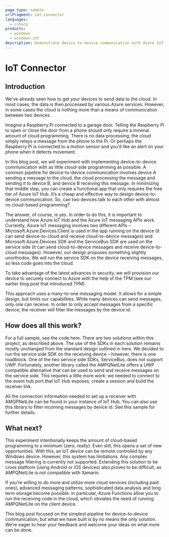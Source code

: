 ```yaml
---
page_type: sample
urlFragment: iot-connector
languages: 
  - csharp
products:
  - windows
  - windows-iot
description: Demonstrate device to device communication with Azure IoT Hub for Windows 10 IoT Core.
---
```


# IoT Connector

## Introduction

We’ve already seen how to get your devices to send data to the cloud. In most cases, the data is then processed by various Azure services. 
However, in some cases the cloud is nothing more than a means of communication between two devices.

Imagine a Raspberry Pi connected to a garage door. Telling the Raspberry Pi to open or close the door from a phone should only require a 
minimal amount of cloud programming. There is no data processing; the cloud simply relays a message from the phone to the Pi. Or perhaps 
the Raspberry Pi is connected to a motion sensor and you’d like an alert on your phone when it detects movement.

In this blog post, we will experiment with implementing device-to-device communication with as little cloud-side programming as possible. 
A common pipeline for device-to-device communication involves device A sending a message to the cloud, the cloud processing the message 
and sending it to device B, and device B receiving this message. In minimizing that middle step, you can create a functional app that 
only requires the free tier of Azure IoT Hub. It’s a cheap and effective way to design device-to-device communication. So, can two devices 
talk to each other with almost no cloud-based programming?

The answer, of course, is yes. In order to do this, it is important to understand how Azure IoT Hub and the Azure IoT messaging APIs work. 
Currently, Azure IoT messaging involves two different APIs – Microsoft.Azure.Devices.Client is used in the app running on the device (it 
can send device-to-cloud and receive cloud-to-device messages) and Microsoft.Azure.Devices SDK and the ServiceBus SDK are used on the 
service side (it can send cloud-to-device messages and receive device-to-cloud messages). However, our design proposes something slightly 
unorthodox. We will run the service SDK on the device receiving messages, so less code goes into the cloud.

To take advantage of the latest advances in security, we will provision our device to securely connect to Azure with the help of the TPM 
(see our earlier blog post that introduced TPM).

This approach uses a many-to-one messaging model. It allows for a simple design, but limits our capabilities. While many devices can send 
messages, only one can receive. In order to only accept messages from a specific device, the receiver will filter the messages by the device 
id.

## How does all this work?

For a full sample, see the code here. There are two solutions within this project, as described above. The use of the SDKs in each solution 
remains mostly unchanged from the standard design outlined in here. We decided to run the service side SDK on the receiving device – however, 
there is one roadblock. One of the two service side SDKs, ServiceBus, does not support UWP. Fortunately, another library called the 
AMPQNetLite offers a UWP compatible alternative that can be used to send and receive messages on the service side. This requires a little 
more work: we needed to connect to the event hub port that IoT Hub exposes, create a session and build the receiver link.

All the connection information needed to set up a receiver with AMQPNetLite can be found in your instance of IoT Hub. You can also use this 
library to filter incoming messages by device id. See this sample for further details.

## What next?

This experiment intentionally keeps the amount of cloud-based programming to a minimum (zero, really). Even still, this opens a set of new 
opportunities. With this, an IoT device can be remote controlled by any Windows device. However, this system has limitations. Any complex 
message filtering is currently not supported. Extending this solution to be cross platform (using Android or iOS devices) also proves to 
be difficult, as AMPQNetLite is not compatible with Xamarin.

If you’re willing to do more and utilize more cloud services (including paid ones), advanced messaging patterns, sophisticated data analysis 
and long term storage become possible. In particular, Azure Functions allow you to run the receiving code in the cloud, which obviates the 
need of running AMPQNetLite on the client device.

This blog post focused on the simplest pipeline for device-to-device communication, but what we have built is by no means the only solution. 
We’re eager to hear your feedback and welcome your ideas on what more can be done.
